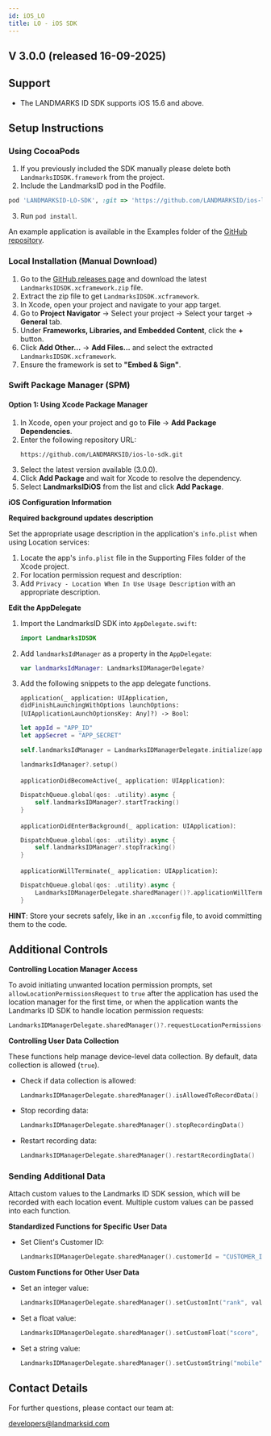 ```yaml
---
id: iOS_LO
title: LO - iOS SDK
---
```

## V 3.0.0 (released 16-09-2025)

## Support
- The LANDMARKS ID SDK supports iOS 15.6 and above.

## Setup Instructions

### Using CocoaPods
1. If you previously included the SDK manually please delete both `LandmarksIDSDK.framework` from the project.
2. Include the LandmarksID pod in the Podfile.

```ruby
pod 'LANDMARKSID-LO-SDK', :git => 'https://github.com/LANDMARKSID/ios-lo-sdk.git', :tag => '3.0.0'
```
3. Run `pod install`.

An example application is available in the Examples folder of the [GitHub repository](https://github.com/LANDMARKSID/ios-lo-sdk).


### Local Installation (Manual Download)

1. Go to the [GitHub releases page](https://github.com/LANDMARKSID/ios-lo-sdk/releases) and download the latest `LandmarksIDSDK.xcframework.zip` file.
2. Extract the zip file to get `LandmarksIDSDK.xcframework`.
3. In Xcode, open your project and navigate to your app target.
4. Go to **Project Navigator** → Select your project → Select your target → **General** tab.
5. Under **Frameworks, Libraries, and Embedded Content**, click the **+** button.
6. Click **Add Other...** → **Add Files...** and select the extracted `LandmarksIDSDK.xcframework`.
7. Ensure the framework is set to **"Embed & Sign"**.

### Swift Package Manager (SPM)

#### Option 1: Using Xcode Package Manager

1. In Xcode, open your project and go to **File** → **Add Package Dependencies**.
2. Enter the following repository URL:
   ```
   https://github.com/LANDMARKSID/ios-lo-sdk.git
   ```
3. Select the latest version available (3.0.0).
4. Click **Add Package** and wait for Xcode to resolve the dependency.
5. Select **LandmarksIDiOS** from the list and click **Add Package**.

**iOS Configuration Information**

**Required background updates description**

Set the appropriate usage description in the application's `info.plist` when using Location services:

1. Locate the app's `info.plist` file in the Supporting Files folder of the Xcode project.
2. For location permission request and description:
3. Add `Privacy - Location When In Use Usage Description` with an appropriate description.

**Edit the AppDelegate**

1. Import the LandmarksID SDK into `AppDelegate.swift`:
    ```swift
    import LandmarksIDSDK
    ```

2. Add `landmarksIdManager` as a property in the `AppDelegate`:
    ```swift
    var landmarksIdManager: LandmarksIDManagerDelegate?
    ```

3. Add the following snippets to the app delegate functions. 

    `application(_ application: UIApplication, didFinishLaunchingWithOptions launchOptions: [UIApplicationLaunchOptionsKey: Any]?) -> Bool`:
    ```swift
    let appId = "APP_ID"
    let appSecret = "APP_SECRET"
    
    self.landmarksIdManager = LandmarksIDManagerDelegate.initialize(appId, appSecret: appSecret)
    
    landmarksIdManager?.setup()
    ```

    `applicationDidBecomeActive(_ application: UIApplication)`:
    ```swift
    DispatchQueue.global(qos: .utility).async {
        self.landmarksIDManager?.startTracking()
    }
    ```

    `applicationDidEnterBackground(_ application: UIApplication)`:
    ```swift
    DispatchQueue.global(qos: .utility).async {
        self.landmarksIDManager?.stopTracking()
    }
    ```

    `applicationWillTerminate(_ application: UIApplication)`:
    ```swift
    DispatchQueue.global(qos: .utility).async {
        LandmarksIDManagerDelegate.sharedManager()?.applicationWillTerminate()
    }
    ```

**HINT**: Store your secrets safely, like in an `.xcconfig` file, to avoid committing them to the code.

## Additional Controls

**Controlling Location Manager Access**

To avoid initiating unwanted location permission prompts, set `allowLocationPermissionsRequest` to `true` after the application has used the location manager for the first time, or when the application wants the Landmarks ID SDK to handle location permission requests:

```swift
LandmarksIDManagerDelegate.sharedManager()?.requestLocationPermissions(.authorizedWhenInUse)
```

**Controlling User Data Collection**

These functions help manage device-level data collection. By default, data collection is allowed (`true`).

- Check if data collection is allowed:
    ```swift
    LandmarksIDManagerDelegate.sharedManager().isAllowedToRecordData()
    ```

- Stop recording data:
    ```swift
    LandmarksIDManagerDelegate.sharedManager().stopRecordingData()
    ```

- Restart recording data:
    ```swift
    LandmarksIDManagerDelegate.sharedManager().restartRecordingData()
    ```

### Sending Additional Data

Attach custom values to the Landmarks ID SDK session, which will be recorded with each location event. Multiple custom values can be passed into each function.

**Standardized Functions for Specific User Data**

- Set Client's Customer ID:
    ```swift
    LandmarksIDManagerDelegate.sharedManager().customerId = "CUSTOMER_ID"
    ```

**Custom Functions for Other User Data**

- Set an integer value:
    ```swift
    LandmarksIDManagerDelegate.sharedManager().setCustomInt("rank", value: 12)
    ```

- Set a float value:
    ```swift
    LandmarksIDManagerDelegate.sharedManager().setCustomFloat("score", value: 23.29)
    ```

- Set a string value:
    ```swift
    LandmarksIDManagerDelegate.sharedManager().setCustomString("mobile", value: "123134323432")
    ```

## Contact Details

For further questions, please contact our team at:

developers@landmarksid.com